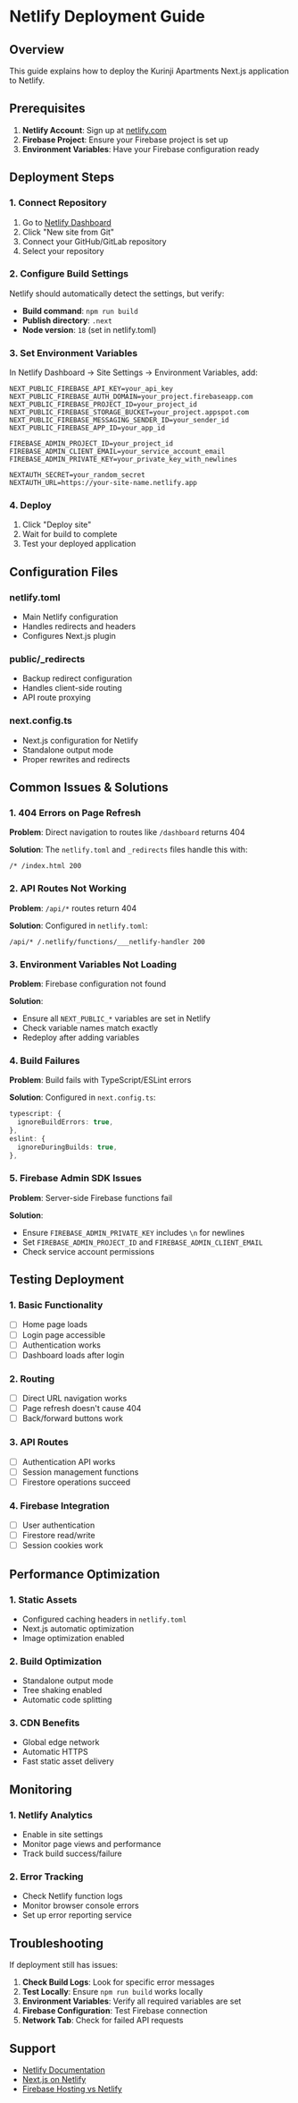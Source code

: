 # Netlify Deployment Guide

## Overview

This guide explains how to deploy the Kurinji Apartments Next.js application to Netlify.

## Prerequisites

1. **Netlify Account**: Sign up at [netlify.com](https://netlify.com)
2. **Firebase Project**: Ensure your Firebase project is set up
3. **Environment Variables**: Have your Firebase configuration ready

## Deployment Steps

### 1. Connect Repository

1. Go to [Netlify Dashboard](https://app.netlify.com)
2. Click "New site from Git"
3. Connect your GitHub/GitLab repository
4. Select your repository

### 2. Configure Build Settings

Netlify should automatically detect the settings, but verify:

- **Build command**: `npm run build`
- **Publish directory**: `.next`
- **Node version**: `18` (set in netlify.toml)

### 3. Set Environment Variables

In Netlify Dashboard → Site Settings → Environment Variables, add:

```
NEXT_PUBLIC_FIREBASE_API_KEY=your_api_key
NEXT_PUBLIC_FIREBASE_AUTH_DOMAIN=your_project.firebaseapp.com
NEXT_PUBLIC_FIREBASE_PROJECT_ID=your_project_id
NEXT_PUBLIC_FIREBASE_STORAGE_BUCKET=your_project.appspot.com
NEXT_PUBLIC_FIREBASE_MESSAGING_SENDER_ID=your_sender_id
NEXT_PUBLIC_FIREBASE_APP_ID=your_app_id

FIREBASE_ADMIN_PROJECT_ID=your_project_id
FIREBASE_ADMIN_CLIENT_EMAIL=your_service_account_email
FIREBASE_ADMIN_PRIVATE_KEY=your_private_key_with_newlines

NEXTAUTH_SECRET=your_random_secret
NEXTAUTH_URL=https://your-site-name.netlify.app
```

### 4. Deploy

1. Click "Deploy site"
2. Wait for build to complete
3. Test your deployed application

## Configuration Files

### netlify.toml

- Main Netlify configuration
- Handles redirects and headers
- Configures Next.js plugin

### public/\_redirects

- Backup redirect configuration
- Handles client-side routing
- API route proxying

### next.config.ts

- Next.js configuration for Netlify
- Standalone output mode
- Proper rewrites and redirects

## Common Issues & Solutions

### 1. 404 Errors on Page Refresh

**Problem**: Direct navigation to routes like `/dashboard` returns 404

**Solution**: The `netlify.toml` and `_redirects` files handle this with:

```
/* /index.html 200
```

### 2. API Routes Not Working

**Problem**: `/api/*` routes return 404

**Solution**: Configured in `netlify.toml`:

```
/api/* /.netlify/functions/___netlify-handler 200
```

### 3. Environment Variables Not Loading

**Problem**: Firebase configuration not found

**Solution**:

- Ensure all `NEXT_PUBLIC_*` variables are set in Netlify
- Check variable names match exactly
- Redeploy after adding variables

### 4. Build Failures

**Problem**: Build fails with TypeScript/ESLint errors

**Solution**: Configured in `next.config.ts`:

```typescript
typescript: {
  ignoreBuildErrors: true,
},
eslint: {
  ignoreDuringBuilds: true,
},
```

### 5. Firebase Admin SDK Issues

**Problem**: Server-side Firebase functions fail

**Solution**:

- Ensure `FIREBASE_ADMIN_PRIVATE_KEY` includes `\n` for newlines
- Set `FIREBASE_ADMIN_PROJECT_ID` and `FIREBASE_ADMIN_CLIENT_EMAIL`
- Check service account permissions

## Testing Deployment

### 1. Basic Functionality

- [ ] Home page loads
- [ ] Login page accessible
- [ ] Authentication works
- [ ] Dashboard loads after login

### 2. Routing

- [ ] Direct URL navigation works
- [ ] Page refresh doesn't cause 404
- [ ] Back/forward buttons work

### 3. API Routes

- [ ] Authentication API works
- [ ] Session management functions
- [ ] Firestore operations succeed

### 4. Firebase Integration

- [ ] User authentication
- [ ] Firestore read/write
- [ ] Session cookies work

## Performance Optimization

### 1. Static Assets

- Configured caching headers in `netlify.toml`
- Next.js automatic optimization
- Image optimization enabled

### 2. Build Optimization

- Standalone output mode
- Tree shaking enabled
- Automatic code splitting

### 3. CDN Benefits

- Global edge network
- Automatic HTTPS
- Fast static asset delivery

## Monitoring

### 1. Netlify Analytics

- Enable in site settings
- Monitor page views and performance
- Track build success/failure

### 2. Error Tracking

- Check Netlify function logs
- Monitor browser console errors
- Set up error reporting service

## Troubleshooting

If deployment still has issues:

1. **Check Build Logs**: Look for specific error messages
2. **Test Locally**: Ensure `npm run build` works locally
3. **Environment Variables**: Verify all required variables are set
4. **Firebase Configuration**: Test Firebase connection
5. **Network Tab**: Check for failed API requests

## Support

- [Netlify Documentation](https://docs.netlify.com)
- [Next.js on Netlify](https://docs.netlify.com/integrations/frameworks/next-js/)
- [Firebase Hosting vs Netlify](https://firebase.google.com/docs/hosting)
